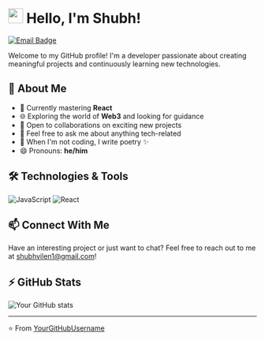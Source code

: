 # <img src="https://media.giphy.com/media/hvRJCLFzcasrR4ia7z/giphy.gif" width="30px"> Hello, I'm Shubh!

[![Email Badge](https://img.shields.io/badge/-shubhvilen1@gmail.com-c14438?style=flat&logo=Gmail&logoColor=white)](mailto:shubhvilen1@gmail.com)

Welcome to my GitHub profile! I'm a developer passionate about creating meaningful projects and continuously learning new technologies.

## 💫 About Me

- 🚀 Currently mastering **React**
- 🌐 Exploring the world of **Web3** and looking for guidance
- 👥 Open to collaborations on exciting new projects
- 💬 Feel free to ask me about anything tech-related
- 📝 When I'm not coding, I write poetry ✨
- 😄 Pronouns: **he/him**

## 🛠️ Technologies & Tools

![JavaScript](https://img.shields.io/badge/-JavaScript-F7DF1E?style=flat&logo=javascript&logoColor=black)
![React](https://img.shields.io/badge/-React-61DAFB?style=flat&logo=react&logoColor=black)
<!-- Add more technologies you work with -->

## 📫 Connect With Me

Have an interesting project or just want to chat? Feel free to reach out to me at shubhvilen1@gmail.com!

## ⚡ GitHub Stats

![Your GitHub stats](https://github-readme-stats.vercel.app/api?username=YourGitHubUsername&show_icons=true&theme=radical)

---

⭐️ From [YourGitHubUsername](https://github.com/YourGitHubUsername)
